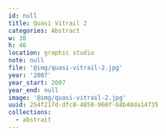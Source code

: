 ```yaml
---
id: null
title: Quasi Vitrail 2
categories: Abstract
w: 38
h: 46
location: graphic studio
note: null
file: '@img/quasi-vitrail-2.jpg'
year: '2007'
year_start: 2007
year_end: null
image: '@img/quasi-vitrail-2.jpg'
uuid: 254f217d-dfc8-4858-960f-68b40da14735
collections:
  - abstrait
---
```


